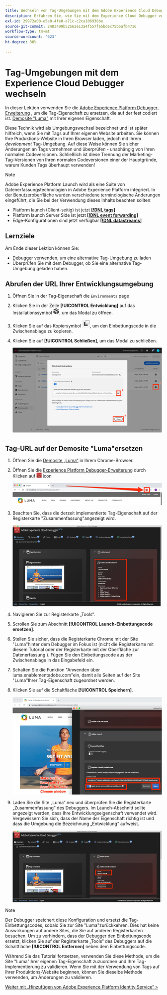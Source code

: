 ```yaml
---
title: Wechseln von Tag-Umgebungen mit dem Adobe Experience Cloud Debugger
description: Erfahren Sie, wie Sie mit dem Experience Cloud Debugger verschiedene Tag-Einbettungscodes laden können. Diese Lektion ist Teil des Tutorials zum Implementieren des Experience Cloud in Websites .
exl-id: 29972a00-e5e0-4fe0-a71c-c2ca106938be
source-git-commit: 2483409b52562e13a4f557fe5bdec75b5afb4716
workflow-type: tm+mt
source-wordcount: '623'
ht-degree: 36%

---
```


# Tag-Umgebungen mit dem Experience Cloud Debugger wechseln

In dieser Lektion verwenden Sie die [Adobe Experience Platform Debugger-Erweiterung](https://chromewebstore.google.com/detail/adobe-experience-platform/bfnnokhpnncpkdmbokanobigaccjkpob) , um die Tag-Eigenschaft zu ersetzen, die auf der fest codiert ist. [Demosite &quot;Luma&quot;](https://luma.enablementadobe.com/content/luma/us/en.html) mit Ihrer eigenen Eigenschaft.

Diese Technik wird als Umgebungswechsel bezeichnet und ist später hilfreich, wenn Sie mit Tags auf Ihrer eigenen Website arbeiten. Sie können Ihre Produktions-Website in Ihren Browser laden, jedoch mit Ihrem *development* Tag-Umgebung. Auf diese Weise können Sie sicher Änderungen an Tags vornehmen und überprüfen - unabhängig von Ihren normalen Codeversionen.  Schließlich ist diese Trennung der Marketing-Tag-Versionen von Ihren normalen Codeversionen einer der Hauptgründe, warum Kunden Tags überhaupt verwenden!

>[!NOTE]
>
>Adobe Experience Platform Launch wird als eine Suite von Datenerfassungstechnologien in Adobe Experience Platform integriert. In der Benutzeroberfläche wurden verschiedene terminologische Änderungen eingeführt, die Sie bei der Verwendung dieses Inhalts beachten sollten:
>
> * Platform launch (Client-seitig) ist jetzt **[[!DNL tags]](https://experienceleague.adobe.com/docs/experience-platform/tags/home.html?lang=de)**
> * Platform launch Server Side ist jetzt **[[!DNL event forwarding]](https://experienceleague.adobe.com/docs/experience-platform/tags/event-forwarding/overview.html)**
> * Edge-Konfigurationen sind jetzt verfügbar **[[!DNL datastreams]](https://experienceleague.adobe.com/docs/experience-platform/edge/fundamentals/datastreams.html?lang=de)**

## Lernziele

Am Ende dieser Lektion können Sie:

* Debugger verwenden, um eine alternative Tag-Umgebung zu laden
* Überprüfen Sie mit dem Debugger, ob Sie eine alternative Tag-Umgebung geladen haben.

## Abrufen der URL Ihrer Entwicklungsumgebung

1. Öffnen Sie in der Tag-Eigenschaft die `Environments` page

1. Klicken Sie in der Zeile **[!UICONTROL Entwicklung]** auf das Installationssymbol ![Installationssymbol](images/launch-installIcon.png), um das Modal zu öffnen.

1. Klicken Sie auf das Kopiersymbol ![Kopiersymbol](images/launch-copyIcon.png), um den Einbettungscode in die Zwischenablage zu kopieren.

1. Klicken Sie auf **[!UICONTROL Schließen]**, um das Modal zu schließen.

   ![Installationssymbol](images/launch-copyInstallCode.png)

## Tag-URL auf der Demosite &quot;Luma&quot;ersetzen

1. Öffnen Sie die [Demosite „Luma“](https://luma.enablementadobe.com/content/luma/us/en.html) in Ihrem Chrome-Browser.

1. Öffnen Sie die [Experience Platform Debugger-Erweiterung](https://chromewebstore.google.com/detail/adobe-experience-platform/bfnnokhpnncpkdmbokanobigaccjkpob) durch Klicken auf ![Debugger-Symbol](images/icon-debugger.png) icon

   ![Klicken Sie auf das Debugger-Symbol](images/switchEnvironments-openDebugger.png)

1. Beachten Sie, dass die derzeit implementierte Tag-Eigenschaft auf der Registerkarte &quot;Zusammenfassung&quot;angezeigt wird.

   ![Tag-Umgebung im Debugger angezeigt](images/switchEnvironments-debuggerOnWeRetail-prod.png)

1. Navigieren Sie zur Registerkarte „Tools“.
1. Scrollen Sie zum Abschnitt **[!UICONTROL Launch-Einbettungscode ersetzen]**.
1. Stellen Sie sicher, dass die Registerkarte Chrome mit der Site &quot;Luma&quot;hinter dem Debugger im Fokus ist (nicht die Registerkarte mit diesem Tutorial oder der Registerkarte mit der Oberfläche zur Datenerfassung ).  Fügen Sie den Einbettungscode aus der Zwischenablage in das Eingabefeld ein.
1. Schalten Sie die Funktion &quot;Anwenden über luma.enablementadobe.com&quot;ein, damit alle Seiten auf der Site &quot;Luma&quot;Ihrer Tag-Eigenschaft zugeordnet werden.
1. Klicken Sie auf die Schaltfläche **[!UICONTROL Speichern]**.

   ![Tag-Umgebung im Debugger angezeigt](images/switchEnvironments-debugger-save.png)

1. Laden Sie die Site „Luma“ neu und überprüfen Sie die Registerkarte „Zusammenfassung“ des Debuggers. Im Launch-Abschnitt sollte angezeigt werden, dass Ihre Entwicklungseigenschaft verwendet wird. Vergewissern Sie sich, dass der Name der Eigenschaft richtig ist und dass die Umgebung die Bezeichnung „Entwicklung“ aufweist.

   ![Tag-Umgebung im Debugger angezeigt](images/switchEnvironments-debuggerOnWeRetail.png)

>[!NOTE]
>
>Der Debugger speichert diese Konfiguration und ersetzt die Tag-Einbettungscodes, sobald Sie zur Site &quot;Luma&quot;zurückkehren. Dies hat keine Auswirkungen auf andere Sites, die Sie auf anderen Registerkarten besuchen. Um zu verhindern, dass der Debugger den Einbettungscode ersetzt, klicken Sie auf der Registerkarte „Tools“ des Debuggers auf die Schaltfläche **[!UICONTROL Entfernen]** neben dem Einbettungscode.

Während Sie das Tutorial fortsetzen, verwenden Sie diese Methode, um die Site &quot;Luma&quot;Ihrer eigenen Tag-Eigenschaft zuzuordnen und Ihre Tag-Implementierung zu validieren. Wenn Sie mit der Verwendung von Tags auf Ihrer Produktions-Website beginnen, können Sie dieselbe Methode verwenden, um Änderungen zu validieren.

[Weiter mit „Hinzufügen von Adobe Experience Platform Identity Service“ >](id-service.md)
